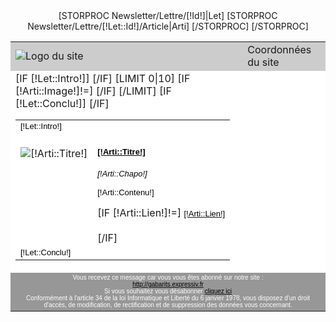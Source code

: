 <!DOCTYPE HTML PUBLIC "-//W3C//DTD HTML 4.01 Transitional//EN"
            "http://www.w3.org/TR/html4/loose.dtd">
<html>
	<head>
		<meta http-equiv="Content-Language" content="fr">
		<meta http-equiv="Content-Type" content="text/html; charset=windows-1252">
		<title>Newsletter FNAE-ZUS : Fédération Nationale des Associations d’Entrepreneurs en Zones Urbaines Sensibles</title>
		<style type="text/css">
			.bb_bold{font-weight:bold;}
			.bb_italic{font-style:italic;}
			.bb_underline{text-decoration:underline;}
			.TabNewsletter td{
				padding:10px;
			}
		</style>
	</head>
	<body>
		<div align="center">
			<table width="700" cellspacing="0" cellpadding="0" bgcolor="#ffffff">
				<tr>
					<td bgcolor="#cccccc">
						<img src="" alt="Logo du site" border="0"/>
					</td>
					<td bgcolor="#cccccc">
						Coordonnées du site
					</td>
				</tr>
				[STORPROC Newsletter/Lettre/[!Id!]|Let]
					[STORPROC Newsletter/Lettre/[!Let::Id!]/Article|Arti]
						<tr>
							<td>
								<table cellspacing="10" cellpadding="0" bgcolor="#ffffff">
									[IF [!Let::Intro!]]
									<tr>
										<td colspan="2">
											<font face="Arial" size="2" color="#000000">[!Let::Intro!]</font><br /><br />
										</td>
									</tr>
									[/IF]
									[LIMIT 0|10]
									<tr>
									[IF [!Arti::Image!]!=]
										<td valign="top">
											<img src="[!Domaine!]/[!Arti::Image!].limit.100x100.jpg" alt="[!Arti::Titre!]" border="0"/>
										</td>
									[/IF]
									<td [IF [!Arti::Image!]=]colspan="2"[/IF]>
										<font face="Arial" size="2" color="#000000"><strong><u>[!Arti::Titre!]</u></strong></font><br /><br />
										<font face="Arial" size="2" color="#000000">
											<em>[!Arti::Chapo!]</em><br /><br />
											[!Arti::Contenu!]<br /><br />
										</font>
										[IF [!Arti::Lien!]!=]
											<a target="_blank" href="[!Arti::Lien!]" title="[!Arti::Titre!]"><font face="Arial" size="2" color="#000000">[!Arti::Lien!]</font></a><br /><br />
										[/IF]
									</td>
									</tr>
									[/LIMIT]
									[IF [!Let::Conclu!]]
									<tr>
										<td colspan="2">
											<font face="Arial" size="2" color="#000000">[!Let::Conclu!]</font>
										</td>
									</tr>
									[/IF]
								</table>
							</td>
						</tr>
					[/STORPROC]
				[/STORPROC]	
				<tr>
					<td align="center" bgcolor="#979797" colspan="2">
						<font face="Arial" size="1" color="#ffffff">
							Vous recevez ce message car vous vous &ecirc;tes abonn&eacute; sur notre site :<br /> <a target="_blank" href="http://gabarits.expressiv.fr/"><font color="#000000">http://gabarits.expressiv.fr</font></a><br />Si vous souhaitez vous d&eacute;sabonner <a target="_blank" href="http://gabarits.expressiv.fr/Desinscription-newsletter"><font color="#000000">cliquez ici</font></a><br />Conform&eacute;ment &agrave; l'article 34 de la loi Informatique et Libert&eacute; du 6 janvier 1978, vous disposez d'un droit<br />d'acc&egrave;s, de modification, de rectification et de suppression des donn&eacute;es vous concernant.
						</font>
					</td>
				</tr>
			</table>
		</div>
	</body>
</html>

